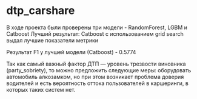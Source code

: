 # dtp_carshare

В ходе проекта были проверены три модели - RandomForest, LGBM и Catboost Лучший результат: Catboost с использованием grid search выдал лучшие показатели метрики 

Результат F1 у лучшей модели (Сatboost) - 0.5774

Так как самый важный фактор ДТП — уровень трезвости виновника (party_sobriety), то можно предложить следующие меры: оборудовать автомобиль алкозамком, но при этом возникает проблема доверия водителей и есть вероятность оттока пользователей в каршеринги, в которых таких систем нет.
